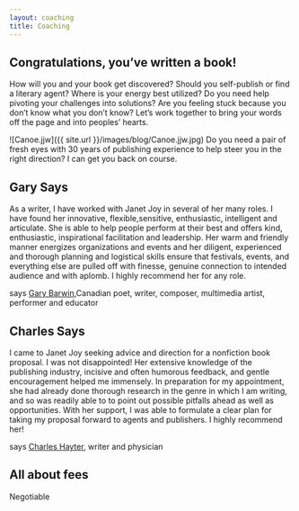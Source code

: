 ```yaml
---
layout: coaching
title: Coaching
---
```


## Congratulations, you’ve written a book!

How will you and your book get discovered? Should you self-publish or find a literary agent? Where is your energy best utilized? Do you need help pivoting your challenges into solutions? Are you feeling stuck because you don’t know what you don’t know? Let’s work together to bring your words off the page and into peoples’ hearts.


![Canoe.jjw]({{ site.url }}/images/blog/Canoe.jjw.jpg)
Do you need a pair of fresh eyes with 30 years of publishing experience to help steer you in the right direction? I can get you back on course.


## Gary Says 

As a writer, I have worked with Janet Joy in several of her many roles. I have found her innovative, flexible,sensitive, enthusiastic, intelligent and articulate. She is able to help people perform at their best and offers kind, enthusiastic, inspirational facilitation and leadership. Her warm and friendly manner energizes organizations and events and her diligent, experienced and thorough planning and logistical skills ensure that festivals, events, and everything else are pulled off with finesse, genuine connection to intended audience and with aplomb. I highly recommend her for any role. 

says [Gary Barwin](https://garybarwin.com/),Canadian poet, writer, composer, multimedia artist, performer and educator


## Charles Says 

I came to Janet Joy seeking advice and direction for a nonfiction book proposal. I was not disappointed! Her extensive knowledge of the publishing industry, incisive and often humorous feedback, and gentle encouragement helped me immensely. In preparation for my appointment, she had already done thorough research in the genre in which I am writing, and so was readily able to to point out possible pitfalls ahead as well as opportunities. With her support, I was able to formulate a clear plan for taking my proposal forward to agents and publishers. I highly recommend her!

says [Charles Hayter](https://charleshayter.com/), writer and physician


## All about fees

Negotiable
